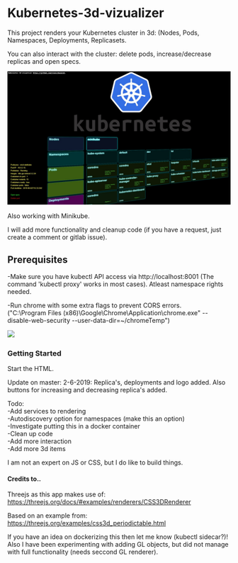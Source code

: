 # Kubernetes-3d-vizualizer

This project renders your Kubernetes cluster in 3d: (Nodes, Pods, Namespaces, Deployments, Replicasets.  <br/>

You can also interact with the cluster: delete pods, increase/decrease replicas and open specs. <br/>

![alt text](/screen.jpg)

Also working with Minikube. <br/>

I will add more functionality and cleanup code (if you have a request, just create a comment or gitlab issue). <br/>

## Prerequisites

-Make sure you have kubectl API access via http://localhost:8001 (The command 'kubectl proxy' works in most cases). Atleast namespace rights needed.<br/>

-Run chrome with some extra flags to prevent CORS errors.<br/>
 ("C:\Program Files (x86)\Google\Chrome\Application\chrome.exe" --disable-web-security --user-data-dir=~/chromeTemp")

![](/k8s.gif)

### Getting Started

Start the HTML.

Update on master:
2-6-2019: Replica's, deployments and logo added. Also buttons for increasing and decreasing replica's added.

Todo:  <br/>
-Add services to rendering <br/>
-Autodiscovery option for namespaces (make this an option) <br/>
-Investigate putting this in a docker container <br/>
-Clean up code <br/>
-Add more interaction <br/>
-Add more 3d items <br/>

I am not an expert on JS or CSS, but I do like to build things.

#### Credits to..
Threejs as this app makes use of:
https://threejs.org/docs/#examples/renderers/CSS3DRenderer

Based on an example from:
https://threejs.org/examples/css3d_periodictable.html

If you have an idea on dockerizing this then let me know (kubectl sidecar?)!
Also I have been experimenting with adding GL objects, but did not manage with full functionality (needs seccond GL renderer).
